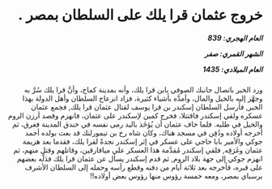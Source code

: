 <h1 dir="rtl">خروج عثمان قرا يلك على السلطان بمصر .</h1>

<h5 dir="rtl">العام الهجري:  839

الشهر القمري: صفر

العام الميلادي: 1435</h5>

<p dir="rtl">ورد الخبر باتصال جانبك الصوفي بابن قرا يلك، وأنه بمدينة كماخ، وأنَّ قرا يلك سُرَّ به وجهَّز إليه بالخيل والمال، وأمدَّه بأشياء كثيرة، فزاد انزعاج السلطان وأهل الدولة بهذا الخبر, فأرسل السلطان إسكندر بن قرا يوسف لقتال عثمان قرا يلك, فجمع عثمان عسكره ولقي إسكندر فاقتتلا، فخرج كمين لإسكندر على عثمان، فانهزم وقصد أرزن الروم والخيل في طلبه. فلما خاف عثمان أن يُؤخَذ باليد رمى نفسه في خندق المدينة فغرق، ثم أخرجه أولاده ودُفِن في مسجد هناك، وكان شاه رخ بن تيمورلنك قد بعث بولده أحمد جوكي والأمير بابا حاجي على عسكر في إثر إسكندر نجدةً لقرا يلك، فقدما بعد هزيمة عثمان وغَرَقِه, فلقي إسكندر مُقدَّمة هذا العسكر على ميافارقين، وقاتلهم وقتل منهم، ثم انهزم جوكي إلى جهة بلاد الروم, ثم قدم إسكندر يسأل عن عثمان قرا يلك فدَلَّه بعضهم على قبره، فأخرجه بعد ثلاثة أيام من دفنه وقطع رأسه وحمله إلى السلطان الأشرف برسباي بمصر، ومعه خمسة رؤوس منها رؤوس بعض أولاده!!</p></br>
